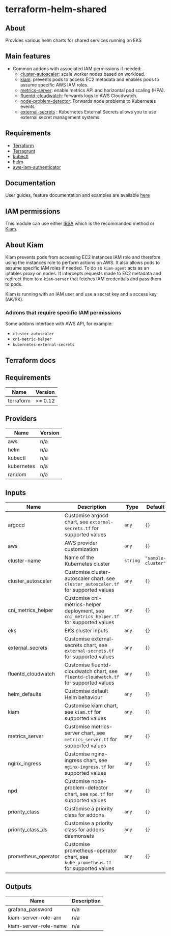 # terraform-helm-shared


## About

Provides various helm charts for shared services running on EKS 

## Main features

* Common addons with associated IAM permissions if needed:
  * [cluster-autoscaler](https://github.com/kubernetes/autoscaler/tree/master/cluster-autoscaler): scale worker nodes based on workload.
  * [kiam](https://github.com/uswitch/kiam): prevents pods to access EC2 metadata and enables pods to assume specific AWS IAM roles.
  * [metrics-server](https://github.com/kubernetes-incubator/metrics-server): enable metrics API and horizontal pod scaling (HPA).
  * [fluentd-cloudwatch](https://github.com/helm/charts/tree/master/incubator/fluentd-cloudwatch): forwards logs to AWS Cloudwatch.
  * [node-problem-detector](https://github.com/kubernetes/node-problem-detector): Forwards node problems to Kubernetes events
  * [external-secrets](https://github.com/godaddy/kubernetes-external-secrets/) : Kubernetes External Secrets allows you to use external secret management systems

## Requirements

* [Terraform](https://www.terraform.io/intro/getting-started/install.html)
* [Terragrunt](https://github.com/gruntwork-io/terragrunt#install-terragrunt)
* [kubectl](https://kubernetes.io/docs/tasks/tools/install-kubectl/)
* [helm](https://helm.sh/)
* [aws-iam-authenticator](https://github.com/kubernetes-sigs/aws-iam-authenticator)

## Documentation

User guides, feature documentation and examples are available [here](https://clusterfrak-dynamics.github.io/teks/)

## IAM permissions

This module can use either [IRSA](https://aws.amazon.com/blogs/opensource/introducing-fine-grained-iam-roles-service-accounts/) which is the recommanded method or [Kiam](https://github.com/uswitch/kiam).

## About Kiam

Kiam prevents pods from accessing EC2 instances IAM role and therefore using the instances role to perform actions on AWS. It also allows pods to assume specific IAM roles if needed. To do so `kiam-agent` acts as an iptables proxy on nodes. It intercepts requests made to EC2 metadata and redirect them to a `kiam-server` that fetches IAM credentials and pass them to pods.

Kiam is running with an IAM user and use a secret key and a access key (AK/SK).

### Addons that require specific IAM permissions

Some addons interface with AWS API, for example:

* `cluster-autoscaler`
* `cni-metric-helper`
* `kubernetes-external-secrets`

## Terraform docs
<!--- BEGIN_TF_DOCS --->
## Requirements

| Name | Version |
|------|---------|
| terraform | >= 0.12 |

## Providers

| Name | Version |
|------|---------|
| aws | n/a |
| helm | n/a |
| kubectl | n/a |
| kubernetes | n/a |
| random | n/a |

## Inputs

| Name | Description | Type | Default | Required |
|------|-------------|------|---------|:--------:|
| argocd | Customise argocd chart, see `external-secrets.tf` for supported values | `any` | `{}` | no |
| aws | AWS provider customization | `any` | `{}` | no |
| cluster-name | Name of the Kubernetes cluster | `string` | `"sample-cluster"` | no |
| cluster\_autoscaler | Customise cluster-autoscaler chart, see `cluster_autoscaler.tf` for supported values | `any` | `{}` | no |
| cni\_metrics\_helper | Customise cni-metrics-helper deployment, see `cni_metrics_helper.tf` for supported values | `any` | `{}` | no |
| eks | EKS cluster inputs | `any` | `{}` | no |
| external\_secrets | Customise external-secrets chart, see `external-secrets.tf` for supported values | `any` | `{}` | no |
| fluentd\_cloudwatch | Customise fluentd-cloudwatch chart, see `fluentd-cloudwatch.tf` for supported values | `any` | `{}` | no |
| helm\_defaults | Customise default Helm behaviour | `any` | `{}` | no |
| kiam | Customise kiam chart, see `kiam.tf` for supported values | `any` | `{}` | no |
| metrics\_server | Customise metrics-server chart, see `metrics_server.tf` for supported values | `any` | `{}` | no |
| nginx\_ingress | Customise nginx-ingress chart, see `nginx-ingress.tf` for supported values | `any` | `{}` | no |
| npd | Customise node-problem-detector chart, see `npd.tf` for supported values | `any` | `{}` | no |
| priority\_class | Customise a priority class for addons | `any` | `{}` | no |
| priority\_class\_ds | Customise a priority class for addons daemonsets | `any` | `{}` | no |
| prometheus\_operator | Customise prometheus-operator chart, see `kube_prometheus.tf` for supported values | `any` | `{}` | no |

## Outputs

| Name | Description |
|------|-------------|
| grafana\_password | n/a |
| kiam-server-role-arn | n/a |
| kiam-server-role-name | n/a |

<!--- END_TF_DOCS --->
